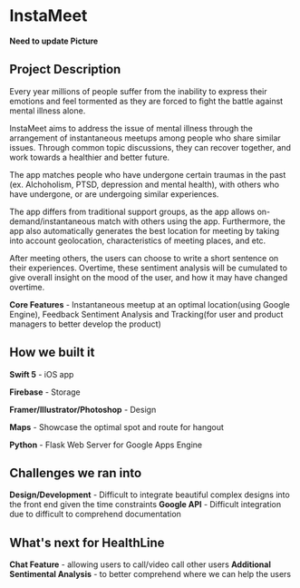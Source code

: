# InstaMeet

**Need to update Picture**

## Project Description

Every year millions of people suffer from the inability to express their emotions and feel tormented as they are forced to fight the battle against mental illness alone.

InstaMeet aims to address the issue of mental illness through the arrangement of instantaneous meetups among people who share similar issues. Through common topic discussions, they can recover together, and work towards a healthier and better future.

The app matches people who have undergone certain traumas in the past (ex. Alchoholism, PTSD, depression and mental health), with others who have undergone, or are undergoing similar experiences. 

The app differs from traditional support groups, as the app allows on-demand/instantaneous match with others using the app. Furthermore, the app also automatically generates the best location for meeting by taking into account geolocation, characteristics of meeting places, and etc. 

After meeting others, the users can choose to write a short sentence on their experiences. Overtime, these sentiment analysis will be cumulated to give overall insight on the mood of the user, and how it may have changed overtime. 

**Core Features** - Instantaneous meetup at an optimal location(using Google Engine), Feedback Sentiment Analysis and Tracking(for user and product managers to better develop the product)

## How we built it

**Swift 5** - iOS app

**Firebase** - Storage

**Framer/Illustrator/Photoshop** - Design

**Maps** - Showcase the optimal spot and route for hangout

**Python** - Flask Web Server for Google Apps Engine

## Challenges we ran into

**Design/Development** - Difficult to integrate beautiful complex designs into the front end given the time constraints
**Google API** - Difficult integration due to difficult to comprehend documentation

## What's next for HealthLine

**Chat Feature** - allowing users to call/video call other users
**Additional Sentimental Analysis** - to better comprehend where we can help the users
